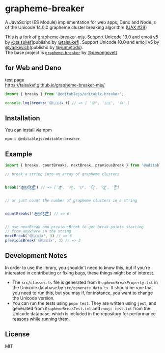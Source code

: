 # grapheme-breaker

A JavaScript (ES Module) implementation for web apps, Deno and Node.js of the Unicode 14.0.0 grapheme cluster breaking algorithm ([UAX #29](http://www.unicode.org/reports/tr29/#Grapheme_Cluster_Boundaries))

This is a fork of [grapheme-breaker-mjs](https://github.com/taisukef/grapheme-breaker-mjs). Support Unicode 13.0 and emoji v5 by [@taisukef](https://github.com/taisukef)(publishd by [@taisukef](https://github.com/taisukef)). Support Unicode 10.0 and emoji v5 by [@vaskevich](https://github.com/vaskevich)(publishd by [@yumetodo](https://github.com/yumetodo)).  
The base project is [`grapheme-breaker`](https://github.com/foliojs/grapheme-breaker) by [@devongovett](https://github.com/devongovett)

## for Web and Deno

test page  
https://taisukef.github.io/grapheme-breaker-mjs/  

```typescript
import { breaks } from '@editablejs/editable-breaker';

console.log(breaks('😜🇺🇸👍')) // => [ '😜', '🇺🇸', '👍' ]
```

## Installation

You can install via npm

    npm i @editablejs/editable-breaker

## Example

```typescript
import { breaks, countBreaks, nextBreak, previousBreak } from '@editablejs/editable-breaker'

// break a string into an array of grapheme clusters


break('Z͑ͫ̓ͪ̂ͫ̽͏̴̙̤̞͉͚̯̞̠͍A̴̵̜̰͔ͫ͗͢L̠ͨͧͩ͘G̴̻͈͍͔̹̑͗̎̅͛́Ǫ̵̹̻̝̳͂̌̌͘!͖̬̰̙̗̿̋ͥͥ̂ͣ̐́́͜͞') // => ['Z͑ͫ̓ͪ̂ͫ̽͏̴̙̤̞͉͚̯̞̠͍', 'A̴̵̜̰͔ͫ͗͢', 'L̠ͨͧͩ͘', 'G̴̻͈͍͔̹̑͗̎̅͛́', 'Ǫ̵̹̻̝̳͂̌̌͘', '!͖̬̰̙̗̿̋ͥͥ̂ͣ̐́́͜͞']


// or just count the number of grapheme clusters in a string


countBreaks('Z͑ͫ̓ͪ̂ͫ̽͏̴̙̤̞͉͚̯̞̠͍A̴̵̜̰͔ͫ͗͢L̠ͨͧͩ͘G̴̻͈͍͔̹̑͗̎̅͛́Ǫ̵̹̻̝̳͂̌̌͘!͖̬̰̙̗̿̋ͥͥ̂ͣ̐́́͜͞') // => 6


// use nextBreak and previousBreak to get break points starting
// from anywhere in the string
nextBreak('😜🇺🇸👍', 3) // => 6
previousBreak('😜🇺🇸👍', 3) // => 2
```

## Development Notes

In order to use the library, you shouldn't need to know this, but if you're interested in
contributing or fixing bugs, these things might be of interest.

* The `src/classes.ts` file is generated from `GraphemeBreakProperty.txt` in the Unicode
  database by `src/generate_data.ts`. It should be rare that you need to run this, but
  you may if, for instance, you want to change the Unicode version.
* You can run the tests using `pnpm test`. They are written using `jest`, and generated from
  `GraphemeBreakTest.txt` and `emoji-test.txt` from the Unicode database, which is included in the
  repository for performance reasons while running them.

## License

MIT
